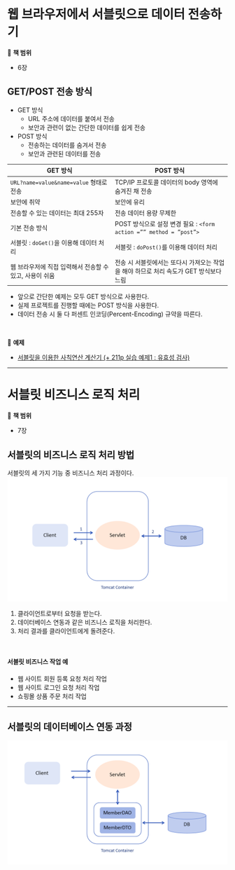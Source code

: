 # 웹 브라우저에서 서블릿으로 데이터 전송하기
:milky_way: **책 범위**
- 6장

## GET/POST 전송 방식

- GET 방식
    - URL 주소에 데이터를 붙여서 전송
    - 보안과 관련이 없는 간단한 데이터를 쉽게 전송
- POST 방식
    - 전송하는 데이터를 숨겨서 전송
    - 보안과 관련된 데이터를 전송


| GET 방식 | POST 방식 |
| --- | --- |
| `URL?name=value&name=value` 형태로 전송 | TCP/IP 프로토콜 데이터의 body 영역에 숨겨진 채 전송 |
| 보안에 취약 | 보안에 유리 |
| 전송할 수 있는 데이터는 최대 255자 | 전송 데이터 용량 무제한 |
| 기본 전송 방식 | POST 방식으로 설정 변경 필요 : `<form action =”” method = ”post”>` |
| 서블릿 : `doGet()`을 이용해 데이터 처리 | 서블릿 : `doPost()`를 이용해 데이터 처리 |
| 웹 브라우저에 직접 입력해서 전송할 수 있고, 사용이 쉬움 | 전송 시 서블릿에서는 또다시 가져오는 작업을 해야 하므로 처리 속도가 GET 방식보다 느림 |

- 앞으로 간단한 예제는 모두 GET 방식으로 사용한다.
- 실제 프로젝트를 진행할 때에는 POST 방식을 사용한다.
- 데이터 전송 시 둘 다 퍼센트 인코딩(Percent-Encoding) 규약을 따른다.

<br>

:milky_way: **예제**
- [서블릿을 이용한 사칙연산 계산기 (+ 211p 실습 예제1 : 유효성 검사)](./test/calculator)

---

# 서블릿 비즈니스 로직 처리
:milky_way: **책 범위**
- 7장

## 서블릿의 비즈니스 로직 처리 방법
서블릿의 세 가지 기능 중 비즈니스 처리 과정이다.
![서블릿의 비즈니스 처리 과정](./image/servlet_business_logic.png)
1. 클라이언트로부터 요청을 받는다.
2. 데이터베이스 연동과 같은 비즈니스 로직을 처리한다.
3. 처리 결과를 클라이언트에게 돌려준다.

<br>

#### 서블릿 비즈니스 작업 예
- 웹 사이트 회원 등록 요청 처리 작업
- 웹 사이트 로그인 요청 처리 작업
- 쇼핑몰 상품 주문 처리 작업

---
## 서블릿의 데이터베이스 연동 과정

![서블릿 데이터베이스 연동 과정](./image/servlet_database_connection.png)





